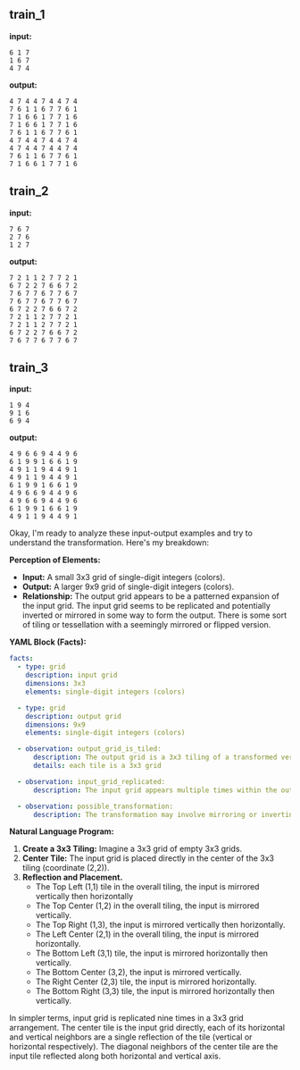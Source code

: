 
## train_1

**input:**
```
6 1 7
1 6 7
4 7 4
```


**output:**
```
4 7 4 4 7 4 4 7 4
7 6 1 1 6 7 7 6 1
7 1 6 6 1 7 7 1 6
7 1 6 6 1 7 7 1 6
7 6 1 1 6 7 7 6 1
4 7 4 4 7 4 4 7 4
4 7 4 4 7 4 4 7 4
7 6 1 1 6 7 7 6 1
7 1 6 6 1 7 7 1 6
```


## train_2

**input:**
```
7 6 7
2 7 6
1 2 7
```


**output:**
```
7 2 1 1 2 7 7 2 1
6 7 2 2 7 6 6 7 2
7 6 7 7 6 7 7 6 7
7 6 7 7 6 7 7 6 7
6 7 2 2 7 6 6 7 2
7 2 1 1 2 7 7 2 1
7 2 1 1 2 7 7 2 1
6 7 2 2 7 6 6 7 2
7 6 7 7 6 7 7 6 7
```


## train_3

**input:**
```
1 9 4
9 1 6
6 9 4
```


**output:**
```
4 9 6 6 9 4 4 9 6
6 1 9 9 1 6 6 1 9
4 9 1 1 9 4 4 9 1
4 9 1 1 9 4 4 9 1
6 1 9 9 1 6 6 1 9
4 9 6 6 9 4 4 9 6
4 9 6 6 9 4 4 9 6
6 1 9 9 1 6 6 1 9
4 9 1 1 9 4 4 9 1
```

Okay, I'm ready to analyze these input-output examples and try to understand the transformation. Here's my breakdown:

**Perception of Elements:**

*   **Input:** A small 3x3 grid of single-digit integers (colors).
*   **Output:** A larger 9x9 grid of single-digit integers (colors).
*   **Relationship:** The output grid appears to be a patterned expansion of the input grid. The input grid seems to be replicated and potentially inverted or mirrored in some way to form the output. There is some sort of tiling or tessellation with a seemingly mirrored or flipped version.

**YAML Block (Facts):**


```yaml
facts:
  - type: grid
    description: input grid
    dimensions: 3x3
    elements: single-digit integers (colors)

  - type: grid
    description: output grid
    dimensions: 9x9
    elements: single-digit integers (colors)

  - observation: output_grid_is_tiled:
      description: The output grid is a 3x3 tiling of a transformed version of the input.
      details: each tile is a 3x3 grid

  - observation: input_grid_replicated:
      description: The input grid appears multiple times within the output grid.

  - observation: possible_transformation:
      description: The transformation may involve mirroring or inverting the input grid along both the horizontal and vertical axes.
```


**Natural Language Program:**

1.  **Create a 3x3 Tiling:** Imagine a 3x3 grid of empty 3x3 grids.
2.  **Center Tile:** The input grid is placed directly in the center of the 3x3 tiling (coordinate (2,2)).
3. **Reflection and Placement.**
    *   The Top Left (1,1) tile in the overall tiling, the input is mirrored vertically then horizontally
    *   The Top Center (1,2) in the overall tiling, the input is mirrored vertically.
    *   The Top Right (1,3), the input is mirrored vertically then horizontally.
    *   The Left Center (2,1) in the overall tiling, the input is mirrored horizontally.
    *   The Bottom Left (3,1) tile, the input is mirrored horizontally then vertically.
    *   The Bottom Center (3,2), the input is mirrored vertically.
    *   The Right Center (2,3) tile, the input is mirrored horizontally.
    *   The Bottom Right (3,3) tile, the input is mirrored horizontally then vertically.

In simpler terms, input grid is replicated nine times in a 3x3 grid arrangement. The center tile is the input grid directly, each of its horizontal and vertical neighbors are a single reflection of the tile (vertical or horizontal respectively). The diagonal neighbors of the center tile are the input tile reflected along both horizontal and vertical axis.

